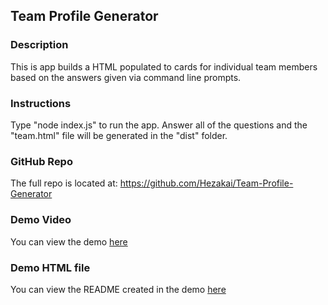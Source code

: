 ## Team Profile Generator


### Description
This is app builds a HTML populated to cards for individual team members based on the answers given via command line prompts.

### Instructions
Type "node index.js" to run the app.  Answer all of the questions and the "team.html" file will be generated in the "dist" folder.


### GitHub Repo
The full repo is located at: https://github.com/Hezakai/Team-Profile-Generator

### Demo Video
You can view the demo [here](https://drive.google.com/file/d/1xm54gE0jpv_YCHBftsTyanVqER9pYiUB/view)

### Demo HTML file
You can view the README created in the demo [here](./Assets/scripts/Generated%20README/README.md)
